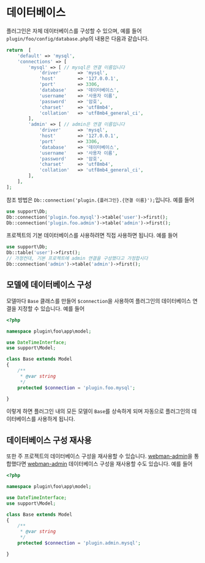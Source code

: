 # 데이터베이스
플러그인은 자체 데이터베이스를 구성할 수 있으며, 예를 들어 `plugin/foo/config/database.php`의 내용은 다음과 같습니다.
```php
return  [
    'default' => 'mysql',
    'connections' => [
        'mysql' => [ // mysql은 연결 이름입니다
            'driver'      => 'mysql',
            'host'        => '127.0.0.1',
            'port'        => 3306,
            'database'    => '데이터베이스',
            'username'    => '사용자 이름',
            'password'    => '암호',
            'charset'     => 'utf8mb4',
            'collation'   => 'utf8mb4_general_ci',
        ],
        'admin' => [ // admin은 연결 이름입니다
            'driver'      => 'mysql',
            'host'        => '127.0.0.1',
            'port'        => 3306,
            'database'    => '데이터베이스',
            'username'    => '사용자 이름',
            'password'    => '암호',
            'charset'     => 'utf8mb4',
            'collation'   => 'utf8mb4_general_ci',
        ],
    ],
];
```
참조 방법은 `Db::connection('plugin.{플러그인}.{연결 이름}');`입니다. 예를 들어
```php
use support\Db;
Db::connection('plugin.foo.mysql')->table('user')->first();
Db::connection('plugin.foo.admin')->table('admin')->first();
```
프로젝트의 기본 데이터베이스를 사용하려면 직접 사용하면 됩니다. 예를 들어
```php
use support\Db;
Db::table('user')->first();
// 가정컨대, 기본 프로젝트에 admin 연결을 구성했다고 가정합시다
Db::connection('admin')->table('admin')->first();
```

## 모델에 데이터베이스 구성
모델마다 `Base` 클래스를 만들어 `$connection`을 사용하여 플러그인의 데이터베이스 연결을 지정할 수 있습니다. 예를 들어
```php
<?php

namespace plugin\foo\app\model;

use DateTimeInterface;
use support\Model;

class Base extends Model
{
    /**
     * @var string
     */
    protected $connection = 'plugin.foo.mysql';

}
```
이렇게 하면 플러그인 내의 모든 모델이 `Base`를 상속하게 되며 자동으로 플러그인의 데이터베이스를 사용하게 됩니다.

## 데이터베이스 구성 재사용
또한 주 프로젝트의 데이터베이스 구성을 재사용할 수 있습니다. [webman-admin](https://www.workerman.net/plugin/82)을 통합했다면 [webman-admin](https://www.workerman.net/plugin/82) 데이터베이스 구성을 재사용할 수도 있습니다. 예를 들어
```php
<?php

namespace plugin\foo\app\model;

use DateTimeInterface;
use support\Model;

class Base extends Model
{
    /**
     * @var string
     */
    protected $connection = 'plugin.admin.mysql';

}
```
